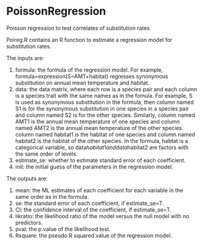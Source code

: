 # PoissonRegression
Poisson regression to test correlates of substitution rates

Poireg.R contains an R function to estimate a regression model for substitution rates.

The inputs are:

1) formula: the formula of the regression model. For example, formula=expression(S~AMT+habitat) regresses synonymous substitution on annual mean temperature and habitat. 
2) data: the data matrix, where each row is a species pair and each column is a species trait with the same names as in the fomula. For example, S is used as synonymous substitution in the formula, then column named S1 is for the synonymous substitution in one species in a species pair and column named S2 is for the other species. Similarly, column named AMT1 is the annual mean temperature of one species and column named AMT2 is the annual mean temperature of the other species. column named habitat1 is the habitat of one species and column named habitat2 is the habitat of the other species. In the formula, habtat is a categorical variable, so data$habitat1 and data$habitat2 are factors with the same order of levels.
3) estimate_se: whether to estimate standard error of each coefficient.
4) init: the initial guess of the parameters in the regression model.

The outputs are:

1) mean: the ML estimates of each coefficient for each variable in the same order as in the formula.
2) se: the standard error of each coefficient, if estimate_se=T.
3) CI: the confidence interval of the coefficient, if estimate_se=T.
4) likratio: the likelihood ratio of the model versus the null model with no predictors.
5) pval: the p value of the likelihood test.
6) Rsquare: the pseudo R squared value of the regression model.
